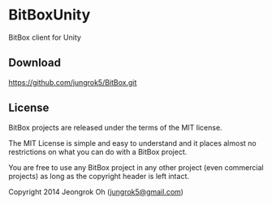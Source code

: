 # BitBoxUnity
BitBox client for Unity

## Download
https://github.com/jungrok5/BitBox.git

## License
BitBox projects are released under the terms of the MIT license.

The MIT License is simple and easy to understand and it places almost no restrictions on what you can do with a BitBox project.

You are free to use any BitBox project in any other project (even commercial projects) as long as the copyright header is left intact.

Copyright 2014 Jeongrok Oh (jungrok5@gmail.com)
